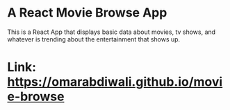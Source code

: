 # A React Movie Browse App

This is a React App that displays basic data about movies, tv shows, and whatever is trending about the entertainment that shows up.

# Link: https://omarabdiwali.github.io/movie-browse
